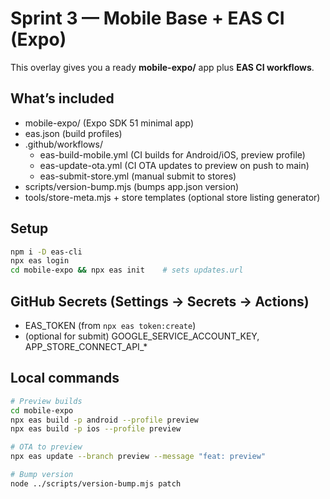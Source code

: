 # Sprint 3 — Mobile Base + EAS CI (Expo)

This overlay gives you a ready **mobile-expo/** app plus **EAS CI workflows**.

## What’s included
- mobile-expo/ (Expo SDK 51 minimal app)
- eas.json (build profiles)
- .github/workflows/
  - eas-build-mobile.yml (CI builds for Android/iOS, preview profile)
  - eas-update-ota.yml (CI OTA updates to preview on push to main)
  - eas-submit-store.yml (manual submit to stores)
- scripts/version-bump.mjs (bumps app.json version)
- tools/store-meta.mjs + store templates (optional store listing generator)

## Setup
```bash
npm i -D eas-cli
npx eas login
cd mobile-expo && npx eas init    # sets updates.url
```

## GitHub Secrets (Settings → Secrets → Actions)
- EAS_TOKEN (from `npx eas token:create`)
- (optional for submit) GOOGLE_SERVICE_ACCOUNT_KEY, APP_STORE_CONNECT_API_*

## Local commands
```bash
# Preview builds
cd mobile-expo
npx eas build -p android --profile preview
npx eas build -p ios --profile preview

# OTA to preview
npx eas update --branch preview --message "feat: preview"

# Bump version
node ../scripts/version-bump.mjs patch
```
